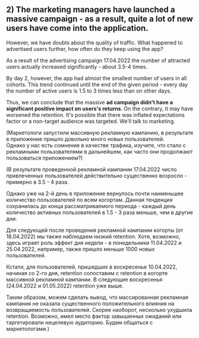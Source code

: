 ## 2) The marketing managers have launched a massive campaign - as a result, quite a lot of new users have come into the application.
However, we have doubts about the quality of traffic. What happened to advertised users further, how often do they keep using the app?

As a result of the advertising campaign 17.04.2022 the number of attracted users actually increased significantly - about 3.5-4 times.

By day 2, however, the app had almost the smallest number of users in all cohorts. This trend continued until the end of the given period - every day the number of active users is 1.5 to 3 times less than on other days.

Thus, we can conclude that the massive **ad campaign didn't have a significant positive impact on users's returns**. On the contrary, it may have worsened the retention. It's possible that there was inflated expectations factor or a non-target audience was targeted. We’ll talk to marketing.


(Маркетологи запустили массивную рекламную кампанию, в результате в приложение пришло довольно много новых пользователей.  
Однако у нас есть сомнение в качестве трафика, изучите, что стало с рекламными пользователями в дальнейшем, как часто они продолжают пользоваться приложением?)

(В результате проведенной рекламной кампании 17.04.2022 число привлеченных пользователей действительно существенно возросло - примерно в 3.5 - 4 раза.

Однако уже на 2-й день в приложение вернулось почти наименьшее количество пользователей по всем когортам. Данная тенденция сохранилась до конца рассматриваемого периода - каждый день количество активных пользователей в 1.5 - 3 раза меньше, чем в другие дни.

Для следующей после проведения рекламной кампании когорты (от 18.04.2022) мы также наблюдаем низкий retention. Хотя, возможно, здесь играет роль эффект дня недели - в понедельники 11.04.2022 и 25.04.2022, например, также пришло меньше 1000 новых пользователей.

Кстати, для пользователей, пришедших в воскресенье 10.04.2022, начиная со 2-го дня, retention сопоставим с retention в когорте массивной рекламной кампании. В следующие воскресенья (24.04.2022 и 01.05.2022) retention уже выше.

Таким образом, можем сделать вывод, что массированная рекламная кампания не оказала существенного положительного влияния на возвращаемость пользователей. Скорее наоборот, несколько ухудшила retention. Возможно, имел место фактор завышенных ожиданий или таргетировали нецелевую аудиторию. Будем общаться с маркетологами.)